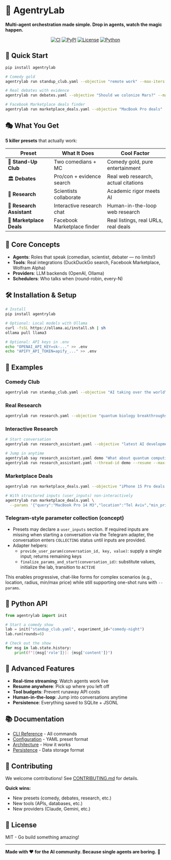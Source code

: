 # 🧪 AgentryLab

**Multi-agent orchestration made simple. Drop in agents, watch the magic happen.**

<p align="center">
  <a href="https://github.com/Alexeyisme/agentrylab/actions/workflows/ci.yml"><img alt="CI" src="https://github.com/Alexeyisme/agentrylab/actions/workflows/ci.yml/badge.svg" /></a>
  <a href="https://pypi.org/project/agentrylab/"><img alt="PyPI" src="https://img.shields.io/pypi/v/agentrylab.svg" /></a>
  <a href="https://pypi.org/project/agentrylab/"><img alt="License" src="https://img.shields.io/pypi/l/agentrylab.svg" /></a>
  <a href="https://pypi.org/project/agentrylab/"><img alt="Python" src="https://img.shields.io/pypi/pyversions/agentrylab.svg" /></a>
</p>

## 🚀 Quick Start

```bash
pip install agentrylab

# Comedy gold
agentrylab run standup_club.yaml --objective "remote work" --max-iters 4

# Real debates with evidence  
agentrylab run debates.yaml --objective "Should we colonize Mars?" --max-iters 4

# Facebook Marketplace deals finder
agentrylab run marketplace_deals.yaml --objective "MacBook Pro deals"
```

## 🎭 What You Get

**5 killer presets** that actually work:

| Preset | What It Does | Cool Factor |
|--------|-------------|-------------|
| 🎤 **Stand-Up Club** | Two comedians + MC | Comedy gold, pure entertainment |
| 🏛️ **Debates** | Pro/con + evidence search | Real web research, actual citations |
| 🔬 **Research** | Scientists collaborate | Academic rigor meets AI |
| 🤖 **Research Assistant** | Interactive research chat | Human-in-the-loop web research |
| 🛒 **Marketplace Deals** | Facebook Marketplace finder | Real listings, real URLs, real deals |

## 🧠 Core Concepts

- **Agents**: Roles that speak (comedian, scientist, debater — no limits!)
- **Tools**: Real integrations (DuckDuckGo search, Facebook Marketplace, Wolfram Alpha)
- **Providers**: LLM backends (OpenAI, Ollama)
- **Schedulers**: Who talks when (round-robin, every-N)

## 🛠️ Installation & Setup

```bash
# Install
pip install agentrylab

# Optional: Local models with Ollama
curl -fsSL https://ollama.ai/install.sh | sh
ollama pull llama3

# Optional: API keys in .env
echo "OPENAI_API_KEY=sk-..." >> .env
echo "APIFY_API_TOKEN=apify_..." >> .env
```

## 🎯 Examples

### Comedy Club
```bash
agentrylab run standup_club.yaml --objective "AI taking over the world" --max-iters 6
```

### Real Research
```bash
agentrylab run research.yaml --objective "quantum biology breakthroughs"
```

### Interactive Research
```bash
# Start conversation
agentrylab run research_assistant.yaml --objective "latest AI developments"

# Jump in anytime
agentrylab say research_assistant.yaml demo "What about quantum computing?"
agentrylab run research_assistant.yaml --thread-id demo --resume --max-iters 1
```

### Marketplace Deals
```bash
agentrylab run marketplace_deals.yaml --objective "iPhone 15 Pro deals in NYC"

# With structured inputs (user_inputs) non-interactively
agentrylab run marketplace_deals.yaml \
  --params '{"query":"MacBook Pro 14 M3","location":"Tel Aviv","min_price":5000,"max_price":12000}'
```

### Telegram-style parameter collection (concept)
- Presets may declare a `user_inputs` section. If required inputs are missing when starting a conversation via the Telegram adapter, the conversation enters `COLLECTING` status until inputs are provided.
- Adapter helpers:
  - `provide_user_param(conversation_id, key, value)`: supply a single input; returns remaining keys
  - `finalize_params_and_start(conversation_id)`: substitute values, initialize the lab, transition to `ACTIVE`

This enables progressive, chat-like forms for complex scenarios (e.g., location, radius, min/max price) while still supporting one-shot runs with `--params`.

## 🐍 Python API

```python
from agentrylab import init

# Start a comedy show
lab = init("standup_club.yaml", experiment_id="comedy-night")
lab.run(rounds=6)

# Check out the show
for msg in lab.state.history:
    print(f"[{msg['role']}]: {msg['content']}")
```

## 🔧 Advanced Features

- **Real-time streaming**: Watch agents work live
- **Resume anywhere**: Pick up where you left off
- **Tool budgets**: Prevent runaway API costs
- **Human-in-the-loop**: Jump into conversations anytime
- **Persistence**: Everything saved to SQLite + JSONL

## 📚 Documentation

- [CLI Reference](src/agentrylab/docs/CLI.md) - All commands
- [Configuration](src/agentrylab/docs/CONFIG.md) - YAML preset format
- [Architecture](src/agentrylab/docs/ARCHITECTURE.md) - How it works
- [Persistence](src/agentrylab/docs/PERSISTENCE.md) - Data storage format

## 🤝 Contributing

We welcome contributions! See [CONTRIBUTING.md](CONTRIBUTING.md) for details.

**Quick wins:**
- New presets (comedy, debates, research, etc.)
- New tools (APIs, databases, etc.)
- New providers (Claude, Gemini, etc.)

## 📄 License

MIT - Go build something amazing!

---

**Made with ❤️ for the AI community. Because single agents are boring.** 🤖